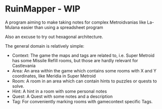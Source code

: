 # RuinMapper - WIP
A program aiming to make taking notes for complex Metroidvanias like La-Mulana easier than using a spreadsheet program

Also an excuse to try out hexagonal architecture.

The general domain is relatively simple:
- Context: The game the maps and tags are related to, i.e. Super Metroid has some Missile Refill rooms, but those are hardly relevant for Castlevania  
- Area: An area within the game which contains some rooms with X and Y coordinates, like Meridia in Super Metroid
- Room: A room in an area which can contain hints to puzzles or quests to solve.
- Hint: A hint in a room with some personal notes
- Quest: A Quest with some notes and a description
- Tag: For conveniently marking rooms with gamecontext specific Tags.
